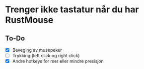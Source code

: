 # Trenger ikke tastatur når du har RustMouse

## To-Do
- [x] Beveging av musepeker
- [ ] Trykking (left click og right click)
- [x] Andre hotkeys for mer eller mindre presisjon
